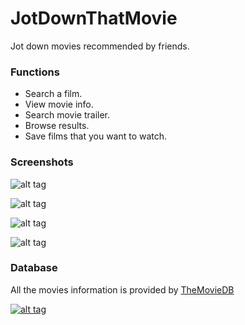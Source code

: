# JotDownThatMovie

Jot down movies recommended by friends.

### Functions

 - Search a film.
 - View movie info.
 - Search movie trailer.
 - Browse results.
 - Save films that you want to watch.

### Screenshots

![alt tag](http://i.imgur.com/tjFedHE.png)

![alt tag](http://i.imgur.com/6vbmLoy.png)

![alt tag](http://i.imgur.com/Sq2cGZJ.png)

![alt tag](http://i.imgur.com/uGYQ0RL.png)

### Database

All the movies information is provided by [TheMovieDB](https://www.themoviedb.org/)

[![alt tag](https://www.themoviedb.org/assets/static_cache/41bdcf10bbf6f84c0fc73f27b2180b95/images/v4/logos/91x81.png)](https://www.themoviedb.org/)
